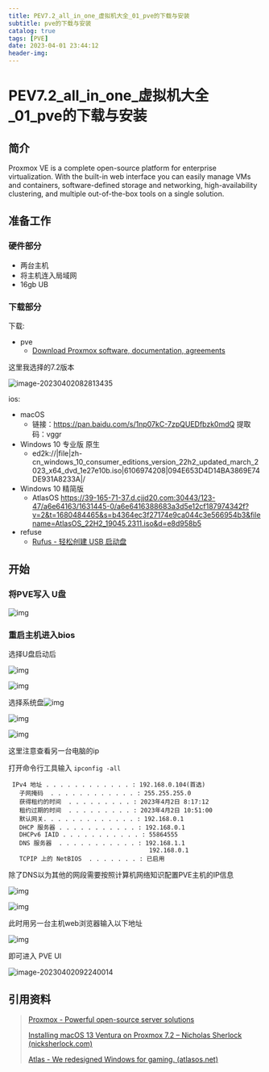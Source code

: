 ```yaml
---
title: PEV7.2_all_in_one_虚拟机大全_01_pve的下载与安装
subtitle: pve的下载与安装
catalog: true
tags: [PVE]
date: 2023-04-01 23:44:12
header-img:
---
```


# PEV7.2_all_in_one_虚拟机大全_01_pve的下载与安装

## 简介

Proxmox VE is a complete open-source platform for enterprise virtualization. With the built-in web interface you can easily manage VMs and containers, software-defined storage and networking, high-availability clustering, and multiple out-of-the-box tools on a single solution.

## 准备工作

### 硬件部分

- 两台主机
- 将主机连入局域网
- 16gb UB



### 下载部分

下载: 

- pve
  -  [Download Proxmox software, documentation, agreements](https://www.proxmox.com/en/downloads)

这里我选择的7.2版本

![image-20230402082813435](PEV7-2-all-in-one-虚拟机大全-01-pve的下载与安装/image-20230402082813435.png)

ios:

- macOS 
  - 链接：https://pan.baidu.com/s/1np07kC-7zpQUEDfbzk0mdQ 
    提取码：vggr
- Windows 10 专业版 原生
  - ed2k://|file|zh-cn_windows_10_consumer_editions_version_22h2_updated_march_2023_x64_dvd_1e27e10b.iso|6106974208|094E653D4D14BA3869E74DE931A8233A|/
- Windows 10 精简版
  - AtlasOS https://39-165-71-37.d.cjjd20.com:30443/123-47/a6e64163/1631445-0/a6e6416388683a3d5e12cf187974342f?v=2&t=1680484465&s=b4364ec3f27174e9ca044c3e566954b3&filename=AtlasOS_22H2_19045.2311.iso&d=e8d958b5
- refuse
  - [Rufus - 轻松创建 USB 启动盘](http://rufus.ie/zh/)

## 开始

### 将PVE写入 U盘

![img](PEV7-2-all-in-one-虚拟机大全-01-pve的下载与安装/2783d629aaad7b1c58fccaec3fcf7537.png)

### 重启主机进入bios

选择U盘启动后

![img](PEV7-2-all-in-one-虚拟机大全-01-pve的下载与安装/18e584caf1ab47519e9e688f0043bae6.png)

![img](PEV7-2-all-in-one-虚拟机大全-01-pve的下载与安装/4fc0b861233d45a3808051d0272fa308.png)



选择系统盘![img](https://img-blog.csdnimg.cn/d968feeeaace4719ae495eb81515a073.png)

![img](PEV7-2-all-in-one-虚拟机大全-01-pve的下载与安装/d968feeeaace4719ae495eb81515a073.png)

![img](PEV7-2-all-in-one-虚拟机大全-01-pve的下载与安装/1d9f97212fbd4dc4b28e765984bafdc4.png)

这里注意查看另一台电脑的ip

打开命令行工具输入 `ipconfig -all`

~~~
 IPv4 地址 . . . . . . . . . . . . : 192.168.0.104(首选)
   子网掩码  . . . . . . . . . . . . : 255.255.255.0
   获得租约的时间  . . . . . . . . . : 2023年4月2日 8:17:12
   租约过期的时间  . . . . . . . . . : 2023年4月2日 10:51:00
   默认网关. . . . . . . . . . . . . : 192.168.0.1
   DHCP 服务器 . . . . . . . . . . . : 192.168.0.1
   DHCPv6 IAID . . . . . . . . . . . : 55864555
   DNS 服务器  . . . . . . . . . . . : 192.168.1.1
                                       192.168.0.1
   TCPIP 上的 NetBIOS  . . . . . . . : 已启用
~~~

除了DNS以为其他的网段需要按照计算机网络知识配置PVE主机的IP信息

![img](PEV7-2-all-in-one-虚拟机大全-01-pve的下载与安装/9fc5695de70148f9ab0b940e29ae6f7b.png)

![img](PEV7-2-all-in-one-虚拟机大全-01-pve的下载与安装/cb851c27f04a4a43ad44afaa43d07d10.png)

此时用另一台主机web浏览器输入以下地址

![img](PEV7-2-all-in-one-虚拟机大全-01-pve的下载与安装/9a56f77e9921408492a43645e0647077.png)



即可进入 PVE UI

![image-20230402092240014](PEV7-2-all-in-one-虚拟机大全-01-pve的下载与安装/image-20230402092240014.png)



## 引用资料

>[Proxmox - Powerful open-source server solutions](https://www.proxmox.com/en/)
>
>[Installing macOS 13 Ventura on Proxmox 7.2 – Nicholas Sherlock (nicksherlock.com)](https://www.nicksherlock.com/2022/10/installing-macos-13-ventura-on-proxmox/)
>
>[Atlas - We redesigned Windows for gaming. (atlasos.net)](https://atlasos.net/)
